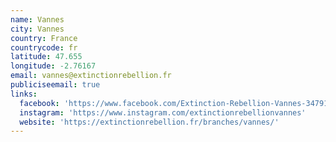 ```yaml
---
name: Vannes
city: Vannes
country: France
countrycode: fr
latitude: 47.655
longitude: -2.76167
email: vannes@extinctionrebellion.fr
publiciseemail: true
links:
  facebook: 'https://www.facebook.com/Extinction-Rebellion-Vannes-347916962789376/'
  instagram: 'https://www.instagram.com/extinctionrebellionvannes'
  website: 'https://extinctionrebellion.fr/branches/vannes/'
---
```



